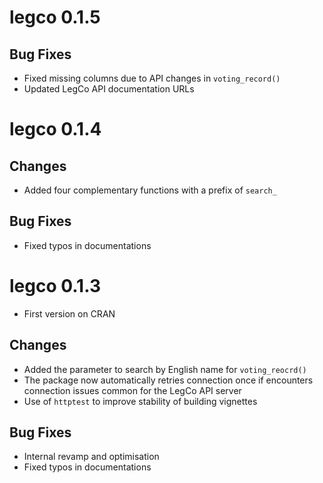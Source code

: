 # legco 0.1.5

## Bug Fixes
* Fixed missing columns due to API changes in `voting_record()`
* Updated LegCo API documentation URLs

# legco 0.1.4

## Changes
* Added four complementary functions with a prefix of `search_`

## Bug Fixes
* Fixed typos in documentations

# legco 0.1.3

* First version on CRAN

## Changes
* Added the parameter to search by English name for `voting_reocrd()`
* The package now automatically retries connection once if encounters connection issues common for the LegCo API server
* Use of `httptest` to improve stability of building vignettes

## Bug Fixes
* Internal revamp and optimisation
* Fixed typos in documentations
